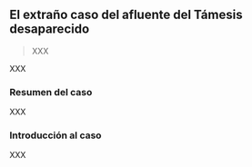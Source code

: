 ## El extraño caso del afluente del Támesis desaparecido

> XXX

XXX

### Resumen del caso

XXX

### Introducción al caso

XXX